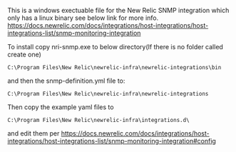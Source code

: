 This is a windows exectuable file for the New Relic SNMP integration which only has a linux binary see below link for more info.
https://docs.newrelic.com/docs/integrations/host-integrations/host-integrations-list/snmp-monitoring-integration

To install copy nri-snmp.exe to below directory(If there is no folder called create one)

`C:\Program Files\New Relic\newrelic-infra\newrelic-integrations\bin`

and then the snmp-definition.yml file to:

`C:\Program Files\New Relic\newrelic-infra\newrelic-integrations`

Then copy the example yaml files to 

`C:\Program Files\New Relic\newrelic-infra\integrations.d\`

and edit them per https://docs.newrelic.com/docs/integrations/host-integrations/host-integrations-list/snmp-monitoring-integration#config
